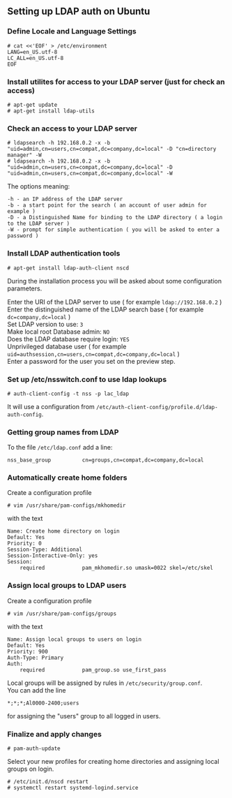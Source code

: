 
## Setting up LDAP auth on Ubuntu

### Define Locale and Language Settings

```console
# cat <<'EOF' > /etc/environment
LANG=en_US.utf-8
LC_ALL=en_US.utf-8
EOF
```

### Install utilites for access to your LDAP server (just for check an access)

```console
# apt-get update
# apt-get install ldap-utils
```

### Check an access to your LDAP server

```console
# ldapsearch -h 192.168.0.2 -x -b "uid=admin,cn=users,cn=compat,dc=company,dc=local" -D "cn=directory manager" -W
# ldapsearch -h 192.168.0.2 -x -b "uid=admin,cn=users,cn=compat,dc=company,dc=local" -D "uid=admin,cn=users,cn=compat,dc=company,dc=local" -W
```

The options meaning:

```text
-h - an IP address of the LDAP server
-b - a start point for the search ( an account of user admin for example ) 
-D - a Distinguished Name for binding to the LDAP directory ( a login to the LDAP server )
-W - prompt for simple authentication ( you will be asked to enter a password )

```

### Install LDAP authentication tools

```console
# apt-get install ldap-auth-client nscd
```

During the installation process you will be asked about some configuration parameters.  

Enter the URI of the LDAP server to use ( for example `ldap://192.168.0.2` )  
Enter the distinguished name of the LDAP search base ( for example `dc=company,dc=local` )  
Set LDAP version to use: `3`  
Make local root Database admin: `NO`  
Does the LDAP database require login: `YES`  
Unprivileged database user ( for example `uid=authsession,cn=users,cn=compat,dc=company,dc=local` )  
Enter a password for the user you set on the preview step.

### Set up /etc/nsswitch.conf to use ldap lookups

```console
# auth-client-config -t nss -p lac_ldap
```

It will use a configuration from `/etc/auth-client-config/profile.d/ldap-auth-config`.

### Getting group names from LDAP

To the file `/etc/ldap.conf` add a line:

```text
nss_base_group          cn=groups,cn=compat,dc=company,dc=local
```

### Automatically create home folders

Create a configuration profile

```console
# vim /usr/share/pam-configs/mkhomedir
```

with the text

```text
Name: Create home directory on login
Default: Yes
Priority: 0
Session-Type: Additional
Session-Interactive-Only: yes
Session:
	required			pam_mkhomedir.so umask=0022 skel=/etc/skel
```

### Assign local groups to LDAP users

Create a configuration profile

```console
# vim /usr/share/pam-configs/groups
```

with the text

```text
Name: Assign local groups to users on login
Default: Yes
Priority: 900
Auth-Type: Primary
Auth:
	required			pam_group.so use_first_pass
```

Local groups will be assigned by rules in `/etc/security/group.conf`.  
You can add the line

```text
*;*;*;Al0000-2400;users
```

for assigning the "users" group to all logged in users.

### Finalize and apply changes

```console
# pam-auth-update
```

Select your new profiles for creating home directories and assigning local groups on login.

```console
# /etc/init.d/nscd restart
# systemctl restart systemd-logind.service
```

